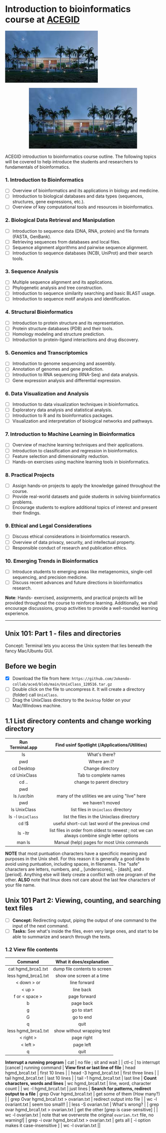 # Introduction to bioinformatics course at [ ACEGID ](https://acegid.org/) 
![logo](logo.jpeg)

<p align="center">
  <img src="logo.jpeg" width="350" length="3000" title="hover text">

</p>

ACEGID introduction to bioinformatics course outline. The following topics will be covered to help introduce the students and researchers to fundamentals of bioinformatics. 

### 1. Introduction to Bioinformatics
   - [ ] Overview of bioinformatics and its applications in biology and medicine.
   - [ ] Introduction to biological databases and data types (sequences, structures, gene expressions, etc.).
   - [ ] Overview of key computational tools and resources in bioinformatics.

### 2. Biological Data Retrieval and Manipulation
   - [ ] Introduction to sequence data (DNA, RNA, protein) and file formats (FASTA, GenBank).
   - [ ] Retrieving sequences from databases and local files.
   - [ ] Sequence alignment algorithms and pairwise sequence alignment.
   - [ ] Introduction to sequence databases (NCBI, UniProt) and their search tools.

### 3. Sequence Analysis
   - [ ] Multiple sequence alignment and its applications.
   - [ ] Phylogenetic analysis and tree construction.
   - [ ] Introduction to sequence similarity searching and basic BLAST usage.
   - [ ] Introduction to sequence motif analysis and identification.

### 4. Structural Bioinformatics
   - [ ] Introduction to protein structure and its representation.
   - [ ] Protein structure databases (PDB) and their tools.
   - [ ] Homology modeling and structure prediction.
   - [ ] Introduction to protein-ligand interactions and drug discovery.

### 5. Genomics and Transcriptomics
   - [ ] Introduction to genome sequencing and assembly.
   - [ ] Annotation of genomes and gene prediction.
   - [ ] Introduction to RNA sequencing (RNA-Seq) and data analysis.
   - [ ] Gene expression analysis and differential expression.

### 6. Data Visualization and Analysis
   - [ ] Introduction to data visualization techniques in bioinformatics.
   - [ ] Exploratory data analysis and statistical analysis.
   - [ ] Introduction to R and its bioinformatics packages.
   - [ ] Visualization and interpretation of biological networks and pathways.

### 7. Introduction to Machine Learning in Bioinformatics
   - [ ] Overview of machine learning techniques and their applications.
   - [ ] Introduction to classification and regression in bioinformatics.
   - [ ] Feature selection and dimensionality reduction.
   - [ ] Hands-on exercises using machine learning tools in bioinformatics.

### 8. Practical Projects
   - [ ] Assign hands-on projects to apply the knowledge gained throughout the course.
   - [ ] Provide real-world datasets and guide students in solving bioinformatics problems.
   - [ ] Encourage students to explore additional topics of interest and present their findings.

### 9. Ethical and Legal Considerations
   - [ ] Discuss ethical considerations in bioinformatics research.
   - [ ] Overview of data privacy, security, and intellectual property.
   - [ ] Responsible conduct of research and publication ethics.

### 10. Emerging Trends in Bioinformatics
  - [ ] Introduce students to emerging areas like metagenomics, single-cell sequencing, and precision medicine.
 - [ ] Discuss recent advances and future directions in bioinformatics research.

**Note**: Hands- exercised, assignments, and practical projects will be provided throughout the course to reinforce learning. Additionally, we shall encourage discussions, group activities to provide a well-rounded learning experience.

_________________

## Unix 101: Part 1 - files and directories
Concept: Terminal lets you access the Unix system that lies beneath the fancy Mac/Ubuntu GUI.

## Before we begin
- [x] Download the file from here: `https://github.com/Jokendo-collab/aced/blob/main/UnixClass_120516.tar.gz`
- [ ] Double click on the file to uncompress it. It will create a directory (folder) call `UnixClass`.
- [ ] Drag the UnixClass directory to the `Desktop` folder on your Mac/Windows machine.

## 1.1 List directory contents and change working directory
| Run Terminal.app    | Find usinf Spotlight (/Applications/Utilities) |
| :---: | :---: |
| ls  | What's there?   |
| pwd | Where am I? |
| cd Desktop| Change directory|
| cd UnixClass | Tab to complete names |
| cd .. | change to parent directory |
| pwd | |
| ls /usr/bin | many of the utilities we are using "live" here |
| pwd | we haven't moved|
| ls UnixClass | list files in `Unixclass` directory |
| ls -l `UnixClass` | list the files in the Unixclass directory |
| cd  !$ | useful short-cut: last word of the previous cmd |
| ls -ltr | list files in order from oldest to newest ; not we can always combine single letter options|
| man ls | Manual (help) pages for most Unix commands|

**NOTE** that most puntuation characters have a specificic meaning and purposes in the Unix shell. For this reason it is generally a good idea to avoid using puntuation, including spaces, in filenames. The "safe" characters are letters, numbers, and _ [underscores], - [dash], and . [period]. Anything else will likely create a conflict with one program of the other. **ALSO** note that linux does not care about the last few characters of your file name.  

## Unix 101 Part 2: Viewing, counting, and searching text files
- [ ] **Concept:** Redirecting output, piping the output of one command to the input of the next command. 
- [ ] **Tasks:** See what's inside the files, even very large ones, and start to be able to summarize and search through the texts.
### 1.2 View file contents
|Command  | What it does/explanation|
| :---:| :---:|
|cat hgmd_brca1.txt |dump file contents to screen |
| less hgmd_brca1.txt | show one screen at a time |
| < down > or <enter> | line forward |
| < up > | line back |
| f or < space > | page forward |
| b | page back |
| g | go to start |
| G | go to end |
| q | quit |
| less hgmd_brca1.txt | show without wrapping test |
| < right > | page right |
| < left > | page left |
| q | quit |
**Interrupt a running program**
| cat | no file ; sit and wait |
| ctl-c | to interrupt [cancel ] running command |
**View first or last line of file**
| head hgmd_brca1.txt | first 10 lines |
| head -3 hgmd_brca1.txt | first three lines |
| tail hgmd_brca1.txt | last 10 lines |
| tail -1 hgmd_brca1.txt | last line |
**Count characters, words and lines**
| wc hgmd_brca1.txt | line, word, character count |
| wc -l hgmd_brca1.txt | just lines |
**Search for patterns, redirect output to a file**
| grep Ovar hgmd_brca1.txt | get some of them (How many?) |
| grep Ovar hgmd_brca1.txt > ovarian.txt | redirect output into file |
| wc -l  ovariant.txt | seem too small!! |
| less -S ovarian.txt | What's wrong? |
| grep ovar hgmd_brca1.txt > ovarian.txt | get the other [grep is case-sensitive] |
| wc -l ovarian.txt | note that we overwrote the original `ovarian.txt` file, no warning!|
| grep -i ovar hgmd_brca1.txt > ovarian.txt | gets all [ -i option makes it case-insensitive ]
| wc -l ovarian.txt || 



